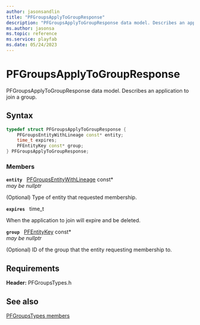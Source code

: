 ```yaml
---
author: jasonsandlin
title: "PFGroupsApplyToGroupResponse"
description: "PFGroupsApplyToGroupResponse data model. Describes an application to join a group."
ms.author: jasonsa
ms.topic: reference
ms.service: playfab
ms.date: 05/24/2023
---
```


# PFGroupsApplyToGroupResponse  

PFGroupsApplyToGroupResponse data model. Describes an application to join a group.  

## Syntax  
  
```cpp
typedef struct PFGroupsApplyToGroupResponse {  
    PFGroupsEntityWithLineage const* entity;  
    time_t expires;  
    PFEntityKey const* group;  
} PFGroupsApplyToGroupResponse;  
```
  
### Members  
  
**`entity`** &nbsp; [PFGroupsEntityWithLineage](pfgroupsentitywithlineage.md) const*  
*may be nullptr*  
  
(Optional) Type of entity that requested membership.
  
**`expires`** &nbsp; time_t  
  
When the application to join will expire and be deleted.
  
**`group`** &nbsp; [PFEntityKey](../../pftypes/structs/pfentitykey-c.md) const*  
*may be nullptr*  
  
(Optional) ID of the group that the entity requesting membership to.
  
  
## Requirements  
  
**Header:** PFGroupsTypes.h
  
## See also  
[PFGroupsTypes members](../pfgroupstypes_members.md)  

  
  
